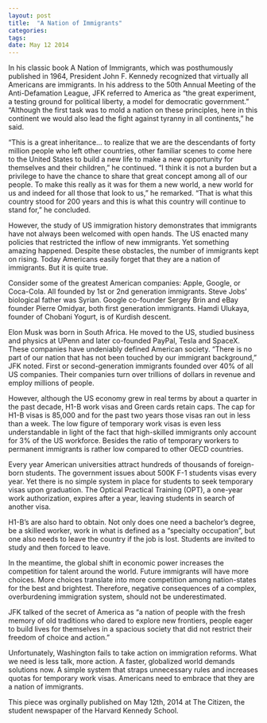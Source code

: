 ```yaml
---
layout: post
title:  "A Nation of Immigrants"
categories: 
tags: 
date: May 12 2014
---
```


In his classic book A Nation of Immigrants, which was posthumously published in 1964, President John F. Kennedy recognized that virtually all Americans are immigrants. In his address to the 50th Annual Meeting of the Anti-Defamation League, JFK referred to America as “the great experiment, a testing ground for political liberty, a model for democratic government.” “Although the first task was to mold a nation on these principles, here in this continent we would also lead the fight against tyranny in all continents,” he said.

“This is a great inheritance… to realize that we are the descendants of forty million people who left other countries, other familiar scenes to come here to the United States to build a new life to make a new opportunity for themselves and their children,” he continued. “I think it is not a burden but a privilege to have the chance to share that great concept among all of our people. To make this really as it was for them a new world, a new world for us and indeed for all those that look to us,” he remarked. “That is what this country stood for 200 years and this is what this country will continue to stand for,” he concluded.

However, the study of US immigration history demonstrates that immigrants have not always been welcomed with open hands. The US enacted many policies that restricted the inflow of new immigrants. Yet something amazing happened. Despite these obstacles, the number of immigrants kept on rising. Today Americans easily forget that they are a nation of immigrants. But it is quite true.

Consider some of the greatest American companies: Apple, Google, or Coca-Cola. All founded by 1st or 2nd generation immigrants. Steve Jobs’ biological father was Syrian. Google co-founder Sergey Brin and eBay founder Pierre Omidyar, both first generation immigrants. Hamdi Ulukaya, founder of Chobani Yogurt, is of Kurdish descent.

Elon Musk was born in South Africa. He moved to the US, studied business and physics at UPenn and later co-founded PayPal, Tesla and SpaceX. These companies have undeniably defined American society. “There is no part of our nation that has not been touched by our immigrant background,” JFK noted. First or second-generation immigrants founded over 40% of all US companies. Their companies turn over trillions of dollars in revenue and employ millions of people.

However, although the US economy grew in real terms by about a quarter in the past decade, H1-B work visas and Green cards retain caps. The cap for H1-B visas is 85,000 and for the past two years those visas ran out in less than a week. The low figure of temporary work visas is even less understandable in light of the fact that high-skilled immigrants only account for 3% of the US workforce. Besides the ratio of temporary workers to permanent immigrants is rather low compared to other OECD countries.

Every year American universities attract hundreds of thousands of foreign-born students. The government issues about 500K F-1 students visas every year. Yet there is no simple system in place for students to seek temporary visas upon graduation. The Optical Practical Training (OPT), a one-year work authorization, expires after a year, leaving students in search of another visa.

H1-B’s are also hard to obtain. Not only does one need a bachelor’s degree, be a skilled worker, work in what is defined as a “specialty occupation”, but one also needs to leave the country if the job is lost. Students are invited to study and then forced to leave.

In the meantime, the global shift in economic power increases the competition for talent around the world. Future immigrants will have more choices. More choices translate into more competition among nation-states for the best and brightest. Therefore, negative consequences of a complex, overburdening immigration system, should not be underestimated.

JFK talked of the secret of America as “a nation of people with the fresh memory of old traditions who dared to explore new frontiers, people eager to build lives for themselves in a spacious society that did not restrict their freedom of choice and action.”

Unfortunately, Washington fails to take action on immigration reforms. What we need is less talk, more action. A faster, globalized world demands solutions now. A simple system that straps unnecessary rules and increases quotas for temporary work visas. Americans need to embrace that they are a nation of immigrants.

This piece was orginally published on May 12th, 2014 at The Citizen, the student newspaper of the Harvard Kennedy School.
